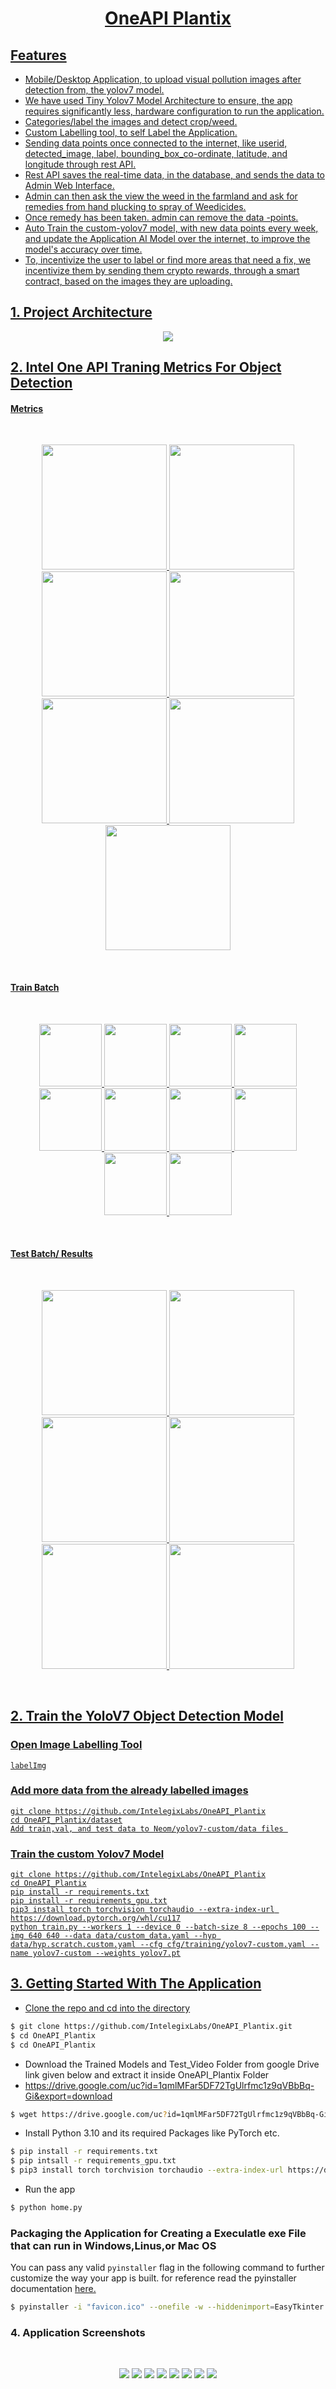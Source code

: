 <h1 align="center"><a href="https://www.youtube.com/watch?v=80Ddn2GH7kU">OneAPI Plantix</h1>

## Features
-  Mobile/Desktop Application, to upload visual pollution images after detection from, the yolov7 model.
-  We have used Tiny Yolov7 Model Architecture to ensure, the app requires significantly less, hardware configuration to run the application.
-  Categories/label the images and detect crop/weed. 
-  Custom Labelling tool, to self Label the Application.
-  Sending data points once connected to the internet, like userid, detected_image, label, bounding_box_co-ordinate, latitude, and longitude through rest API.
-  Rest API saves the real-time data, in the database, and sends the data to Admin Web Interface.
-  Admin can then ask the view the weed in the farmland and ask for remedies from hand plucking to spray of Weedicides.
-  Once remedy has been taken. admin can remove the data -points.
-  Auto Train the custom-yolov7 model, with new data points every week, and update the Application AI Model over the internet, to improve the model's accuracy over time.
-  To, incentivize the user to label or find more areas that need a fix, we incentivize them by sending them crypto rewards, through a smart contract, based on the images they are uploading.



## 1. Project Architecture

<p align="center">
  <img src="Insights/OneAPI_Plantix.png" />
</p>


## 2. Intel One API Traning Metrics For Object Detection

#### Metrics 

<br />
<p align="center">
  <img src="Insights/confusion_matrix.png" width="200"/>
  <img src="Insights/F1_curve.png" width="200"/>
  <img src="Insights/P_curve.png" width="200"/>
  <img src="Insights/confusion_matrix.png" width="200"/>
  <img src="Insights/PR_curve.png" width="200"/>
  <img src="Insights/R_curve.png" width="200"/>
  <img src="Insights/results.png" width="200"/>
</p>
<br />

#### Train Batch 

<br />
<p align="center">
  <img src="Insights/train_batch0.jpg" width="100"/>
  <img src="Insights/train_batch1.jpg" width="100"/>
  <img src="Insights/train_batch2.jpg" width="100"/>
  <img src="Insights/train_batch3.jpg" width="100"/>
  <img src="Insights/train_batch4.jpg" width="100"/>
  <img src="Insights/train_batch5.jpg" width="100"/>
  <img src="Insights/train_batch6.jpg" width="100"/>
  <img src="Insights/train_batch7.jpg" width="100"/>
  <img src="Insights/train_batch8.jpg" width="100"/>
  <img src="Insights/train_batch9.jpg" width="100"/>
</p>
<br />

#### Test Batch/ Results 

<br />
<p align="center">
  <img src="Insights/test_batch0_labels.jpg" width="200"/>
  <img src="Insights/test_batch0_pred.jpg" width="200"/>
  <img src="Insights/test_batch1_labels.jpg" width="200"/>
  <img src="Insights/test_batch1_pred.jpg" width="200"/>
  <img src="Insights/test_batch2_labels.jpg" width="200"/>
  <img src="Insights/test_batch2_pred.jpg" width="200"/>
</p>
<br />


## 2. Train the YoloV7 Object Detection Model

### Open Image Labelling Tool

```commandline
labelImg
```

### Add more data from the already labelled images

```
git clone https://github.com/IntelegixLabs/OneAPI_Plantix
cd OneAPI_Plantix/dataset
Add train,val, and test data to Neom/yolov7-custom/data files 
```

### Train the custom Yolov7 Model

```commandline
git clone https://github.com/IntelegixLabs/OneAPI_Plantix
cd OneAPI_Plantix
pip install -r requirements.txt
pip install -r requirements_gpu.txt
pip3 install torch torchvision torchaudio --extra-index-url https://download.pytorch.org/whl/cu117
python train.py --workers 1 --device 0 --batch-size 8 --epochs 100 --img 640 640 --data data/custom_data.yaml --hyp data/hyp.scratch.custom.yaml --cfg cfg/training/yolov7-custom.yaml --name yolov7-custom --weights yolov7.pt

```


## 3. Getting Started With The Application

- Clone the repo and cd into the directory
```sh
$ git clone https://github.com/IntelegixLabs/OneAPI_Plantix.git
$ cd OneAPI_Plantix
$ cd OneAPI_Plantix
```
- Download the Trained Models and Test_Video Folder from google Drive link given below and extract it inside OneAPI_Plantix Folder
- https://drive.google.com/uc?id=1qmlMFar5DF72TgUlrfmc1z9qVBbBq-Gi&export=download

```sh
$ wget https://drive.google.com/uc?id=1qmlMFar5DF72TgUlrfmc1z9qVBbBq-Gi&export=download
```

- Install Python 3.10 and its required Packages like PyTorch etc.

```sh
$ pip install -r requirements.txt
$ pip intsall -r requirements_gpu.txt
$ pip3 install torch torchvision torchaudio --extra-index-url https://download.pytorch.org/whl/cu117
```

- Run the app

```sh
$ python home.py
```


### Packaging the Application for Creating a Execulatle exe File that can run in Windows,Linus,or Mac OS

You can pass any valid `pyinstaller` flag in the following command to further customize the way your app is built.
for reference read the pyinstaller documentation <a href="https://pyinstaller.readthedocs.io/en/stable/usage.html">here.</a>

```sh
$ pyinstaller -i "favicon.ico" --onefile -w --hiddenimport=EasyTkinter --hiddenimport=Pillow  --hiddenimport=opencv-python --hiddenimport=requests--hiddenimport=Configparser --hiddenimport=PyAutoGUI --hiddenimport=numpy --hiddenimport=pandas --hiddenimport=urllib3 --hiddenimport=tensorflow --hiddenimport=scikit-learn --hiddenimport=wget --hiddenimport=pygame --hiddenimport=dlib --hiddenimport=imutils --hiddenimport=deepface --hiddenimport=keras --hiddenimport=cvlib --name Neom home.py
```


### 4. Application Screenshots

<br />
<p align="center">
  <img src="Insights/1.png" />
  <img src="Insights/2.png" />
  <img src="Insights/Data/3.png" />
  <img src="Insights/Data/4.png" />
  <img src="Insights/Data/5.png" />
  <img src="Insights/Data/6.png" />
  <img src="Insights/Data/7.png" />
  <img src="Insights/Data/8.png" />
</p>
<br />
